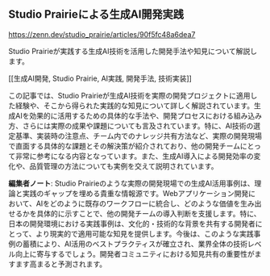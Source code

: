 ## Studio Prairieによる生成AI開発実践

https://zenn.dev/studio_prairie/articles/90f5fc48a6dea7

Studio Prairieが実践する生成AI技術を活用した開発手法や知見について解説します。

[[生成AI開発, Studio Prairie, AI実践, 開発手法, 技術実装]]

この記事では、Studio Prairieが生成AI技術を実際の開発プロジェクトに適用した経験や、そこから得られた実践的な知見について詳しく解説されています。生成AIを効果的に活用するための具体的な手法や、開発プロセスにおける組み込み方、さらには実際の成果や課題についても言及されています。特に、AI技術の選定基準、実装時の注意点、チーム内でのナレッジ共有方法など、実際の開発現場で直面する具体的な課題とその解決策が紹介されており、他の開発チームにとって非常に参考になる内容となっています。また、生成AI導入による開発効率の変化や、品質管理の方法についても実例を交えて説明されています。

**編集者ノート**: Studio Prairieのような実際の開発現場での生成AI活用事例は、理論と実践のギャップを埋める貴重な情報源です。Webアプリケーション開発において、AIをどのように既存のワークフローに統合し、どのような価値を生み出せるかを具体的に示すことで、他の開発チームの導入判断を支援します。特に、日本の開発環境における実践事例は、文化的・技術的な背景を共有する開発者にとって、より現実的で適用可能な知見を提供します。今後は、このような実践事例の蓄積により、AI活用のベストプラクティスが確立され、業界全体の技術レベル向上に寄与するでしょう。開発者コミュニティにおける知見共有の重要性がますます高まると予測されます。